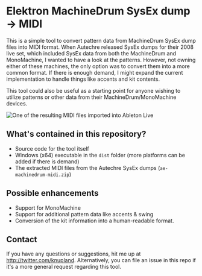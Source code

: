 # Elektron MachineDrum SysEx dump -> MIDI

This is a simple tool to convert pattern data from MachineDrum SysEx dump files into MIDI format. When Autechre released SysEx dumps for their 2008 live set, which included SysEx data from both the MachineDrum and MonoMachine, I wanted to have a look at the patterns. However, not owning either of these machines, the only option was to convert them into a more common format. If there is enough demand, I might expand the current implementation to handle things like accents and kit contents. 

This tool could also be useful as a starting point for anyone wishing to utilize patterns or other data from their MachineDrum/MonoMachine devices.

![One of the resulting MIDI files imported into Ableton Live](https://raw.github.com/carrierdown/elektron-sysex-to-midi/master/pattern.png)

## What's contained in this repository?

- Source code for the tool itself
- Windows (x64) executable in the `dist` folder (more platforms can be added if there is demand)
- The extracted MIDI files from the Autechre SysEx dumps (`ae-machinedrum-midi.zip`)

## Possible enhancements

- Support for MonoMachine
- Support for additional pattern data like accents & swing
- Conversion of the kit information into a human-readable format.

## Contact

If you have any questions or suggestions, hit me up at <http://twitter.com/knupland>. Alternatively, you can file an issue in this repo if it's a more general request regarding this tool.
